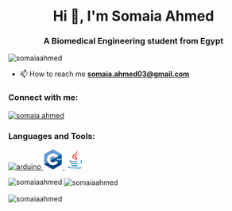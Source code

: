 <h1 align="center">Hi 👋, I'm Somaia Ahmed</h1>
<h3 align="center">A Biomedical Engineering student from Egypt</h3>

<p align="left"> <img src="https://komarev.com/ghpvc/?username=somaiaahmed&label=Profile%20views&color=0e75b6&style=flat" alt="somaiaahmed" /> </p>

- 📫 How to reach me **somaia.ahmed03@gmail.com**

<h3 align="left">Connect with me:</h3>
<p align="left">
<a href="https://linkedin.com/in/somaia ahmed" target="blank"><img align="center" src="https://raw.githubusercontent.com/rahuldkjain/github-profile-readme-generator/master/src/images/icons/Social/linked-in-alt.svg" alt="somaia ahmed" height="30" width="40" /></a>
</p>

<h3 align="left">Languages and Tools:</h3>
<p align="left"> <a href="https://www.arduino.cc/" target="_blank" rel="noreferrer"> <img src="https://cdn.worldvectorlogo.com/logos/arduino-1.svg" alt="arduino" width="40" height="40"/> </a> <a href="https://www.w3schools.com/cpp/" target="_blank" rel="noreferrer"> <img src="https://raw.githubusercontent.com/devicons/devicon/master/icons/cplusplus/cplusplus-original.svg" alt="cplusplus" width="40" height="40"/> </a> <a href="https://www.java.com" target="_blank" rel="noreferrer"> <img src="https://raw.githubusercontent.com/devicons/devicon/master/icons/java/java-original.svg" alt="java" width="40" height="40"/> </a> </p>

<p><img align="left" src="https://github-readme-stats.vercel.app/api/top-langs?username=somaiaahmed&show_icons=true&locale=en&layout=compact" alt="somaiaahmed" /></p>

<p>&nbsp;<img align="center" src="https://github-readme-stats.vercel.app/api?username=somaiaahmed&show_icons=true&locale=en" alt="somaiaahmed" /></p>

<p><img align="center" src="https://github-readme-streak-stats.herokuapp.com/?user=somaiaahmed&" alt="somaiaahmed" /></p>

